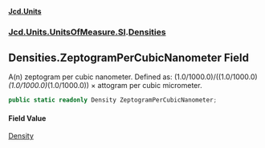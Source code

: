 #### [Jcd.Units](index.md 'index')
### [Jcd.Units.UnitsOfMeasure.SI](Jcd.Units.UnitsOfMeasure.SI.md 'Jcd.Units.UnitsOfMeasure.SI').[Densities](Densities.md 'Jcd.Units.UnitsOfMeasure.SI.Densities')

## Densities.ZeptogramPerCubicNanometer Field

A(n) zeptogram per cubic nanometer. Defined as: (1.0/1000.0)/((1.0/1000.0)*(1.0/1000.0)*(1.0/1000.0)) × attogram per cubic micrometer.

```csharp
public static readonly Density ZeptogramPerCubicNanometer;
```

#### Field Value
[Density](Density.md 'Jcd.Units.UnitTypes.Density')